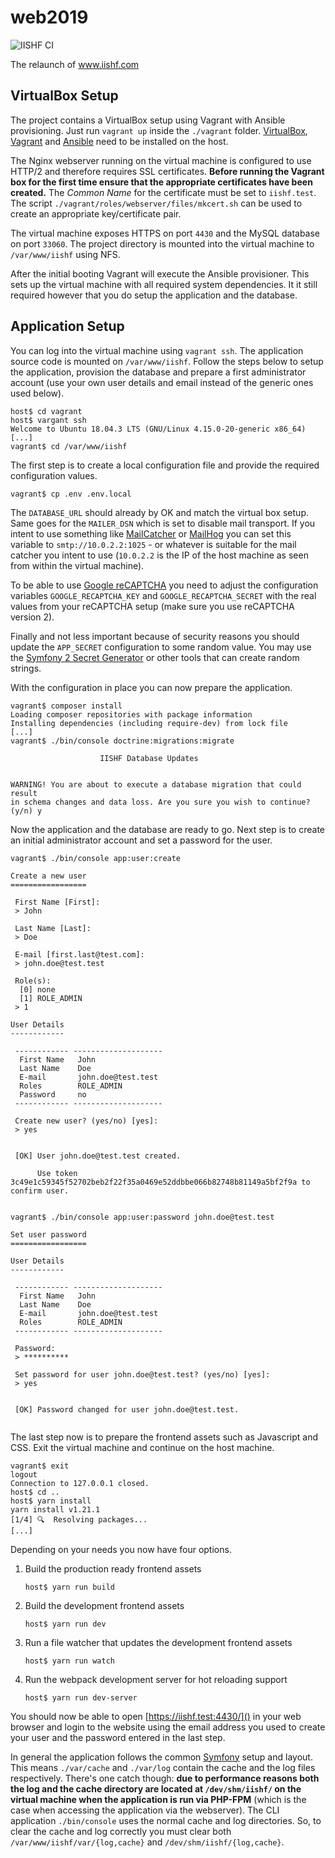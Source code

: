 # web2019

![IISHF CI](https://github.com/IISHF/web2019/workflows/IISHF%20CI/badge.svg)

The relaunch of www.iishf.com

## VirtualBox Setup

The project contains a VirtualBox setup using Vagrant with Ansible 
provisioning. Just run `vagrant up` inside the `./vagrant` folder.
[VirtualBox][1], [Vagrant][2] and [Ansible][3] need to be installed 
on the host.

The Nginx webserver running on the virtual machine is configured to
use HTTP/2 and therefore requires SSL certificates. **Before running 
the Vagrant box for the first time ensure that the appropriate 
certificates have been created.** The *Common Name* for the 
certificate must be set to `iishf.test`. The script 
`./vagrant/roles/webserver/files/mkcert.sh` can be used to create an
appropriate key/certificate pair.

The virtual machine exposes HTTPS on port `4430` and the MySQL 
database on port `33060`. The project directory is mounted 
into the virtual machine to `/var/www/iishf` using NFS.

After the initial booting Vagrant will execute the Ansible provisioner.
This sets up the virtual machine with all required system dependencies.
It it still required however that you do setup the application and the 
database. 

## Application Setup

You can log into the virtual machine using `vagrant ssh`. The application
source code is mounted on `/var/www/iishf`. Follow the steps below to setup
the application, provision the database and prepare a first administrator 
account (use your own user details and email instead of the generic ones 
used below).

```
host$ cd vagrant
host$ vargant ssh
Welcome to Ubuntu 18.04.3 LTS (GNU/Linux 4.15.0-20-generic x86_64)
[...]
vagrant$ cd /var/www/iishf
```

The first step is to create a local configuration file and provide the 
required configuration values. 

```
vagrant$ cp .env .env.local
```

The `DATABASE_URL` should already by OK and match the virtual box setup.
Same goes for the `MAILER_DSN` which is set to disable mail transport. If
you intent to use something like [MailCatcher][4] or [MailHog][5] you can 
set this variable to `smtp://10.0.2.2:1025` - or whatever is suitable for
the mail catcher you intent to use (`10.0.2.2` is the IP of the host machine
as seen from within the virtual machine). 

To be able to use [Google reCAPTCHA][6] you need to adjust the configuration variables
`GOOGLE_RECAPTCHA_KEY` and `GOOGLE_RECAPTCHA_SECRET` with the real values from
your reCAPTCHA setup (make sure you use reCAPTCHA version 2).

Finally and not less important because of security reasons you should update
the `APP_SECRET` configuration to some random value. You may use the 
[Symfony 2 Secret Generator][7] or other tools that can create random strings.

With the configuration in place you can now prepare the application.

```
vagrant$ composer install
Loading composer repositories with package information
Installing dependencies (including require-dev) from lock file
[...]
vagrant$ ./bin/console doctrine:migrations:migrate
                                                              
                    IISHF Database Updates                    
                                                              

WARNING! You are about to execute a database migration that could result 
in schema changes and data loss. Are you sure you wish to continue? (y/n) y
```

Now the application and the database are ready to go. Next step is to create
an initial administrator account and set a password for the user.

```
vagrant$ ./bin/console app:user:create

Create a new user
=================

 First Name [First]:
 > John

 Last Name [Last]:
 > Doe

 E-mail [first.last@test.com]:
 > john.doe@test.test

 Role(s):
  [0] none
  [1] ROLE_ADMIN
 > 1

User Details
------------

 ------------ -------------------- 
  First Name   John                
  Last Name    Doe                 
  E-mail       john.doe@test.test  
  Roles        ROLE_ADMIN          
  Password     no                  
 ------------ -------------------- 

 Create new user? (yes/no) [yes]:
 > yes

                                                                                                                        
 [OK] User john.doe@test.test created.                                                                                  
                                                                                                                        
      Use token 3c49e1c59345f52702beb2f22f35a0469e52ddbbe066b82748b81149a5bf2f9a to confirm user.                       
                                                                                                                        

vagrant$ ./bin/console app:user:password john.doe@test.test

Set user password
=================

User Details
------------

 ------------ -------------------- 
  First Name   John                
  Last Name    Doe                 
  E-mail       john.doe@test.test  
  Roles        ROLE_ADMIN          
 ------------ -------------------- 

 Password:
 > **********

 Set password for user john.doe@test.test? (yes/no) [yes]:
 > yes

                                                                                                                        
 [OK] Password changed for user john.doe@test.test.                                                                     
                                                                                                                       

```

The last step now is to prepare the frontend assets such as Javascript and
CSS. Exit the virtual machine and continue on the host machine.

```
vagrant$ exit
logout
Connection to 127.0.0.1 closed.
host$ cd ..
host$ yarn install
yarn install v1.21.1
[1/4] 🔍  Resolving packages...
[...]
```

Depending on your needs you now have four options.

1. Build the production ready frontend assets
    ```
    host$ yarn run build 
    ```
2. Build the development frontend assets
    ```
    host$ yarn run dev 
    ```
3. Run a file watcher that updates the development frontend assets
    ```
    host$ yarn run watch 
    ```
4. Run the webpack development server for hot reloading support
    ```
    host$ yarn run dev-server 
    ```

 You should now be able to open [https://iishf.test:4430/]() in your web
 browser and login to the website using the email address you used to 
 create your user and the password entered in the last step.
 
 In general the application follows the common [Symfony][8] setup and layout.
 This means `./var/cache` and `./var/log` contain the cache and the log files
 respectively. There's one catch though: **due to performance reasons both the
 log and the cache directory are located at `/dev/shm/iishf/` on the virtual 
 machine when the application is run via PHP-FPM** (which is the case when
 accessing the application via the webserver). The CLI application `./bin/console` 
 uses the normal cache and log directories. So, to clear the cache and log
 correctly you must clear both `/var/www/iishf/var/{log,cache}` and 
 `/dev/shm/iishf/{log,cache}`.

[1]: https://www.virtualbox.org/wiki/Downloads
[2]: https://www.vagrantup.com/downloads.html
[3]: https://en.wikipedia.org/wiki/Ansible_(software)
[4]: https://mailcatcher.me
[5]: https://github.com/mailhog/MailHog
[6]: https://www.google.com/recaptcha/intro/v2.html
[7]: http://nux.net/secret
[8]: https://symfony.com
